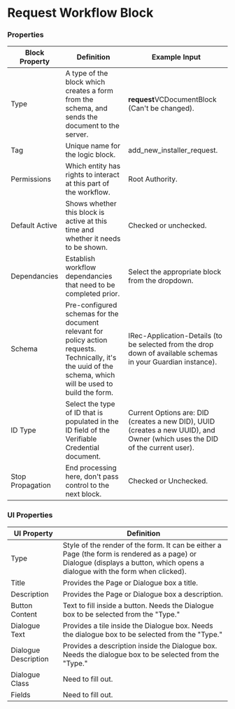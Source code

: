 # Request Workflow Block

### Properties

| Block Property   | Definition                                                                                                                                                   | Example Input                                                                                                                |
| ---------------- | ------------------------------------------------------------------------------------------------------------------------------------------------------------ | ---------------------------------------------------------------------------------------------------------------------------- |
| Type             | A type of the block which creates a form from the schema, and sends the document to the server.                                                              | **request**VCDocumentBlock (Can't be changed).                                                                               |
| Tag              | Unique name for the logic block.                                                                                                                             | add\_new\_installer\_request.                                                                                                |
| Permissions      | Which entity has rights to interact at this part of the workflow.                                                                                            | Root Authority.                                                                                                              |
| Default Active   | Shows whether this block is active at this time and whether it needs to be shown.                                                                            | Checked or unchecked.                                                                                                        |
| Dependancies     | Establish workflow dependancies that need to be completed prior.                                                                                             | Select the appropriate block from the dropdown.                                                                              |
| Schema           | Pre-configured schemas for the document relevant for policy action requests. Technically, it's the uuid of the schema, which will be used to build the form. | IRec-Application-Details (to be selected from the drop down of available schemas in your Guardian instance).                 |
| ID Type          | Select the type of ID that is populated in the ID field of the Verifiable Credential document.                                                               | Current Options are: DID (creates a new DID), UUID (creates a new UUID), and Owner (which uses the DID of the current user). |
| Stop Propagation | End processing here, don't pass control to the next block.                                                                                                   | Checked or Unchecked.                                                                                                        |

### UI Properties

| UI Property          | Definition                                                                                                                                                                    |
| -------------------- | ----------------------------------------------------------------------------------------------------------------------------------------------------------------------------- |
| Type                 | Style of the render of the form. It can be either a Page (the form is rendered as a page) or Dialogue (displays a button, which opens a dialogue with the form when clicked). |
| Title                | Provides the Page or Dialogue box a title.                                                                                                                                    |
| Description          | Provides the Page or Dialogue box a description.                                                                                                                              |
| Button Content       | Text to fill inside a button. Needs the Dialogue box to be selected from the "Type."                                                                                          |
| Dialogue Text        | Provides a tile inside the Dialogue box. Needs the dialogue box to be selected from the "Type."                                                                               |
| Dialogue Description | Provides a description inside the Dialogue box. Needs the dialogue box to be selected from the "Type."                                                                        |
| Dialogue Class       | Need to fill out.                                                                                                                                                             |
| Fields               | Need to fill out.                                                                                                                                                             |
